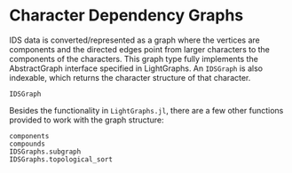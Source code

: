 # Character Dependency Graphs
IDS data is converted/represented as a graph where the vertices are components and the directed edges point from larger characters to the components of the characters. This graph type fully implements the AbstractGraph interface specified in LightGraphs. An `IDSGraph` is also indexable, which returns the character structure of that character.

```@docs
IDSGraph
```

Besides the functionality in `LightGraphs.jl`, there are a few other functions provided to work with the graph structure:

```@docs
components
compounds
IDSGraphs.subgraph
IDSGraphs.topological_sort
```
